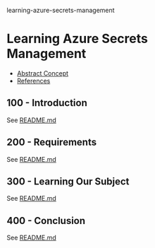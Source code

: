 learning-azure-secrets-management
# Learning Azure Secrets Management

- [Abstract Concept](./ABSTRACT_CONCEPT.md)
- [References](./REFERENCES.md)

## 100 - Introduction

See [README.md](./100/README.md)

## 200 - Requirements

See [README.md](./200/README.md)

## 300 - Learning Our Subject

See [README.md](./300/README.md)

## 400 - Conclusion

See [README.md](./400/README.md)
